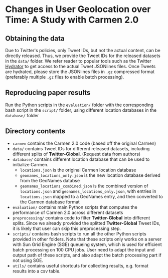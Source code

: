 # Changes in User Geolocation over Time: A Study with Carmen 2.0

## Obtaining the data

Due to Twitter's policies, only Tweet IDs, but not the actual content, can be directly released. Thus, we provide the Tweet IDs for the released datasets in the `data/` folder. We refer reader to popular tools such as the Twitter [Hydrator](https://github.com/DocNow/hydrator) to get access to the actual Tweet JSONlines files. Once Tweets are hydrated, please store the JSONlines files in `.gz` compressed format (preferably multiple `.gz` files to enable batch processing).

## Reproducing paper results
Run the Python scripts in the `evaluation/` folder with the corresponding bash script in the `script/` folder, using different location databases in the `database/` folder

## Directory contents
- `carmen` contains the Carmen 2.0 code (based off the original Carmen)
- `data/` contains Tweet IDs for different released datasets, including different splits of **Twitter-Global**. (Request data from authors)
- `database/` contains different location database that can be used to initialize Carmen.
    - `locations.json` is the original Carmen location database
    - `geonames_locations_only.json` is the new location database derived from the GeoNames databse
    - `geonames_locations_combined.json` is the combined version of `locations.json` and `geonames_locations_only.json`, with entries in `locations.json` mapped to a GeoNames entry, and then converted to the Carmen database format
- `evaluation/` contains main Python scripts that computes the performance of Carmen 2.0 across different datasets
- `preprocessing/` contains code to filter **Twitter-Global** into different splits. Since we already provided the splitted **Twitter-Global** Tweet IDs, it is likely that user can skip this preprocessing step.
- `scripts/` contains bash scripts to run all the other Python scripts provided in other folders. Note that these scripts only works on a server with Sun Grid Engine (SGE) queueing system, which is used for efficient batch processing on 100 CPU jobs. User need to adapt the input and output path of these scripts, and also adapt the batch processing part if not using SGE.
- `utils/` contains useful shortcuts for collecting results, e.g. format results into a csv table.
